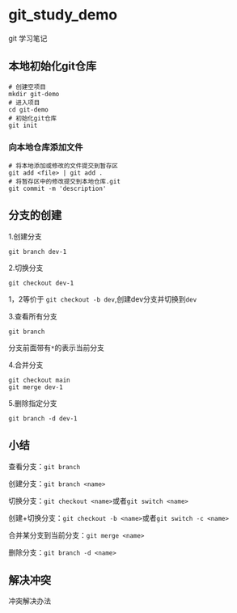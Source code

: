 # git_study_demo

git 学习笔记

## 本地初始化git仓库

```
# 创建空项目
mkdir git-demo
# 进入项目
cd git-demo
# 初始化git仓库
git init
```

### 向本地仓库添加文件

```
# 将本地添加或修改的文件提交到暂存区
git add <file> | git add .
# 将暂存区中的修改提交到本地仓库.git
git commit -m 'description'
```

## 分支的创建

1.创建分支

```
git branch dev-1
```

2.切换分支

```
git checkout dev-1
```

1，2等价于 `git checkout -b dev`,创建dev分支并切换到`dev`

3.查看所有分支

```
git branch
```

分支前面带有`*`的表示当前分支

4.合并分支

```
git checkout main
git merge dev-1
```

5.删除指定分支

```
git branch -d dev-1
```

## 小结

查看分支：`git branch`

创建分支：`git branch <name>`

切换分支：`git checkout <name>`或者`git switch <name>`

创建+切换分支：`git checkout -b <name>`或者`git switch -c <name>`

合并某分支到当前分支：`git merge <name>`

删除分支：`git branch -d <name>`

## 解决冲突

冲突解决办法
